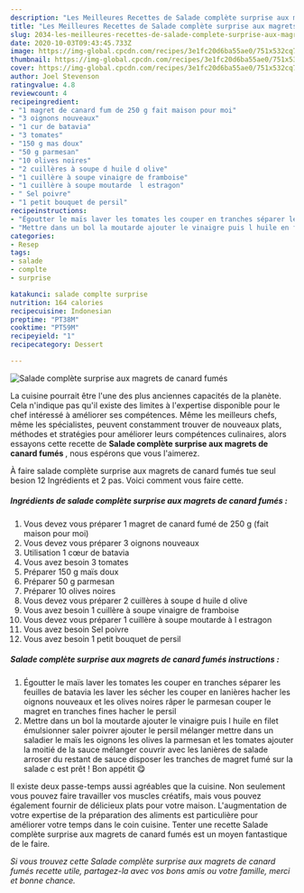 ```yaml
---
description: "Les Meilleures Recettes de Salade complète surprise aux magrets de canard fumés"
title: "Les Meilleures Recettes de Salade complète surprise aux magrets de canard fumés"
slug: 2034-les-meilleures-recettes-de-salade-complete-surprise-aux-magrets-de-canard-fumes
date: 2020-10-03T09:43:45.733Z
image: https://img-global.cpcdn.com/recipes/3e1fc20d6ba55ae0/751x532cq70/salade-complete-surprise-aux-magrets-de-canard-fumes-photo-principale-de-la-recette.jpg
thumbnail: https://img-global.cpcdn.com/recipes/3e1fc20d6ba55ae0/751x532cq70/salade-complete-surprise-aux-magrets-de-canard-fumes-photo-principale-de-la-recette.jpg
cover: https://img-global.cpcdn.com/recipes/3e1fc20d6ba55ae0/751x532cq70/salade-complete-surprise-aux-magrets-de-canard-fumes-photo-principale-de-la-recette.jpg
author: Joel Stevenson
ratingvalue: 4.8
reviewcount: 4
recipeingredient:
- "1 magret de canard fum de 250 g fait maison pour moi"
- "3 oignons nouveaux"
- "1 cur de batavia"
- "3 tomates"
- "150 g mas doux"
- "50 g parmesan"
- "10 olives noires"
- "2 cuillères à soupe d huile d olive"
- "1 cuillère à soupe vinaigre de framboise"
- "1 cuillère à soupe moutarde  l estragon"
- " Sel poivre"
- "1 petit bouquet de persil"
recipeinstructions:
- "Égoutter le maïs laver les tomates les couper en tranches séparer les feuilles de batavia les laver les sécher les couper en lanières hacher les oignons nouveaux et les olives noires râper le parmesan couper le magret en tranches fines hacher le persil"
- "Mettre dans un bol la moutarde ajouter le vinaigre puis l huile en filet émulsionner saler poivrer ajouter le persil mélanger mettre dans un saladier le maïs les oignons les olives la parmesan et les tomates ajouter la moitié de la sauce mélanger couvrir avec les lanières de salade arroser du restant de sauce disposer les tranches de magret fumé sur la salade c est prêt ! Bon appétit 😋"
categories:
- Resep
tags:
- salade
- complte
- surprise

katakunci: salade complte surprise 
nutrition: 164 calories
recipecuisine: Indonesian
preptime: "PT38M"
cooktime: "PT59M"
recipeyield: "1"
recipecategory: Dessert

---
```



![Salade complète surprise aux magrets de canard fumés](https://img-global.cpcdn.com/recipes/3e1fc20d6ba55ae0/751x532cq70/salade-complete-surprise-aux-magrets-de-canard-fumes-photo-principale-de-la-recette.jpg)

La cuisine pourrait être l'une des plus anciennes capacités de la planète. Cela n'indique pas qu'il existe des limites à l'expertise disponible pour le chef intéressé à améliorer ses compétences. Même les meilleurs chefs, même les spécialistes, peuvent constamment trouver de nouveaux plats, méthodes et stratégies pour améliorer leurs compétences culinaires, alors essayons cette recette de <strong> Salade complète surprise aux magrets de canard fumés </strong>, nous espérons que vous l'aimerez.

<!--inarticleads1-->

À faire salade complète surprise aux magrets de canard fumés tue seul besion 12 Ingrédients et 2 pas. Voici comment vous faire cette.

##### Ingrédients de salade complète surprise aux magrets de canard fumés :

1. Vous devez vous préparer 1 magret de canard fumé de 250 g (fait maison pour moi)
1. Vous devez vous préparer 3 oignons nouveaux
1. Utilisation 1 cœur de batavia
1. Vous avez besoin 3 tomates
1. Préparer 150 g maïs doux
1. Préparer 50 g parmesan
1. Préparer 10 olives noires
1. Vous devez vous préparer 2 cuillères à soupe d huile d olive
1. Vous avez besoin 1 cuillère à soupe vinaigre de framboise
1. Vous devez vous préparer 1 cuillère à soupe moutarde à l estragon
1. Vous avez besoin  Sel poivre
1. Vous avez besoin 1 petit bouquet de persil




<!--inarticleads2-->

##### Salade complète surprise aux magrets de canard fumés instructions :

1. Égoutter le maïs laver les tomates les couper en tranches séparer les feuilles de batavia les laver les sécher les couper en lanières hacher les oignons nouveaux et les olives noires râper le parmesan couper le magret en tranches fines hacher le persil
1. Mettre dans un bol la moutarde ajouter le vinaigre puis l huile en filet émulsionner saler poivrer ajouter le persil mélanger mettre dans un saladier le maïs les oignons les olives la parmesan et les tomates ajouter la moitié de la sauce mélanger couvrir avec les lanières de salade arroser du restant de sauce disposer les tranches de magret fumé sur la salade c est prêt ! Bon appétit 😋




<!--inarticleads1-->

<p>
Il existe deux passe-temps aussi agréables que la cuisine. Non seulement vous pouvez faire travailler vos muscles créatifs, mais vous pouvez également fournir de délicieux plats pour votre maison. L'augmentation de votre expertise de la préparation des aliments est particulière pour améliorer votre temps dans le coin cuisine. Tenter une recette Salade complète surprise aux magrets de canard fumés est un moyen fantastique de le faire.
</p>

<p>
<i>Si vous trouvez cette Salade complète surprise aux magrets de canard fumés recette utile, partagez-la avec vos bons amis ou votre famille, merci et bonne chance.</i>
</p>
